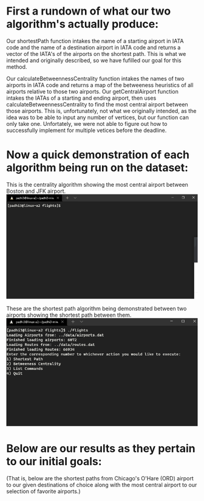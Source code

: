 # First a rundown of what our two algorithm's actually produce:

Our shortestPath function intakes the name of a starting airport in IATA code and the name of a destination airport in IATA code and returns a vector of the IATA's
of the airports on the shortest path. This is what we intended and originally described, so we have fufilled our goal for this method.

Our calculateBetweennessCentrality function intakes the names of two airports in IATA code and returns a map of the betweeness heuristics of all airports relative
to those two airports. Our getCentralAirport function intakes the IATAs of a starting and ending airport, then uses calculateBetweennessCentrality to find the most
central airport between those airports. This is, unfortunately, not what we originally intended, as the idea was to be able to input any number of vertices, but
our function can only take one. Unfortately, we were not able to figure out how to successfully implement for multiple vetices before the deadline.

# Now a quick demonstration of each algorithm being run on the dataset:
This is the centrality algorithm showing the most central airport between Boston and JFK airport.
![](assets/BOS_JFK.gif)

These are the shortest path algorithm being demonstrated between two airports showing the shortest path between them. 
![](assets/shortest_path.gif)
# Below are our results as they pertain to our initial goals:

(That is, below are the shortest paths from Chicago's O'Hare (ORD) airport to our given destinations of choice
along with the most central airport to our selection of favorite airports.)
